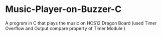# Music-Player-on-Buzzer-C
A program in C that plays the music on HCS12 Dragon Board (used Timer Overflow and Output compare property of Timer Module )
